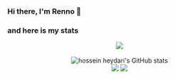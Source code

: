### Hi there, I'm Renno 👋

### and here is my stats
<p align="center"><img src="https://www.codewars.com/users/RenWellll/badges/large"/><br /><br />
  <img src="https://github-readme-stats.vercel.app/api?username=RenWellll&show_icons=true&include_all_commits=true&theme=monokai" alt="hossein heydari's GitHub stats" /><br />
  <img src="https://github-readme-streak-stats.herokuapp.com/?user=RenWellll&theme=monokai"/>
  <img src="https://github-readme-stats.vercel.app/api/top-langs/?username=RenWellll&layout=compact&theme=monokai&langs_count=12"/><br />
</p>


<!--
**RenWellll/Natsu** is a ✨ _special_ ✨ repository because its `README.md` (this file) appears on your GitHub profile.

Here are some ideas to get you started:

- 🔭 I’m currently working on ...
- 🌱 I’m currently learning ...
- 👯 I’m looking to collaborate on ...
- 🤔 I’m looking for help with ...
- 💬 Ask me about ...
- 📫 How to reach me: ...
- 😄 Pronouns: ...
- ⚡ Fun fact: ...
-->
